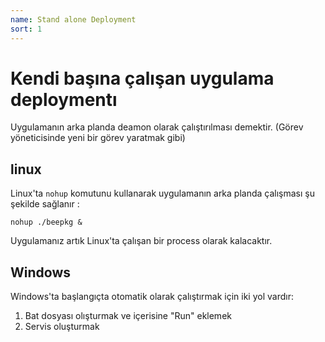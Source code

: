 ```yaml
---
name: Stand alone Deployment
sort: 1
---
```


# Kendi başına çalışan uygulama deploymentı

Uygulamanın arka planda deamon olarak çalıştırılması demektir. (Görev yöneticisinde yeni bir görev yaratmak gibi)

## linux

Linux'ta `nohup` komutunu kullanarak uygulamanın arka planda çalışması şu şekilde sağlanır :

    nohup ./beepkg &

Uygulamanız artık Linux'ta çalışan bir process olarak kalacaktır.

## Windows

Windows'ta başlangıçta otomatik olarak çalıştırmak için iki yol vardır:

1. Bat dosyası olışturmak ve içerisine "Run" eklemek
2. Servis oluşturmak

